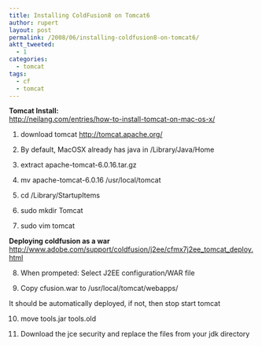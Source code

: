 ```yaml
---
title: Installing ColdFusion8 on Tomcat6
author: rupert
layout: post
permalink: /2008/06/installing-coldfusion8-on-tomcat6/
aktt_tweeted:
  - 1
categories:
  - tomcat
tags:
  - cf
  - tomcat
---
```

**Tomcat Install:**  
<http://neilang.com/entries/how-to-install-tomcat-on-mac-os-x/>

1. download tomcat http://tomcat.apache.org/

2. By default, MacOSX already has java in /Library/Java/Home

3. extract apache-tomcat-6.0.16.tar.gz

4. mv apache-tomcat-6.0.16 /usr/local/tomcat

5. cd /Library/StartupItems

6. sudo mkdir Tomcat

7. sudo vim tomcat

**Deploying coldfusion as a war  
[<span style="font-weight: normal;">http://www.adobe.com/support/coldfusion/j2ee/cfmx7j2ee_tomcat_deploy.html</span>][1]**

8. When prompeted: Select J2EE configuration/WAR file

9. Copy cfusion.war to /usr/local/tomcat/webapps/

It should be automatically deployed, if not, then stop start tomcat

10. move tools.jar tools.old

11. Download the jce security and replace the files from your jdk directory

 [1]: http://www.adobe.com/support/coldfusion/j2ee/cfmx7j2ee_tomcat_deploy.html